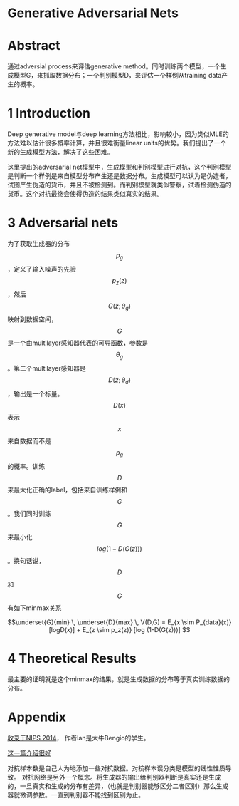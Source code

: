 # Generative Adversarial Nets

# Abstract

通过adversial process来评估generative method。同时训练两个模型，一个生成模型G，来抓取数据分布；一个判别模型D，来评估一个样例从training data产生的概率。

# 1 Introduction

Deep generative model与deep learning方法相比，影响较小，因为类似MLE的方法难以估计很多概率计算，并且很难衡量linear units的优势。我们提出了一个新的生成模型方法，解决了这些困难。

这里提出的adversarial net模型中，生成模型和判别模型进行对抗，这个判别模型是判断一个样例是来自模型分布产生还是数据分布。生成模型可以认为是伪造者，试图产生伪造的货币，并且不被检测到。而判别模型就类似警察，试着检测伪造的货币。这个对抗最终会使得伪造的结果类似真实的结果。

# 3 Adversarial nets

为了获取生成器的分布$$p_g$$，定义了输入噪声的先验$$p_z(z)$$，然后$$G(z;\theta_g)$$映射到数据空间，$$G$$是一个由multilayer感知器代表的可导函数，参数是$$\theta_g$$。第二个multilayer感知器是$$D(z;\theta_d)$$，输出是一个标量。$$D(x)$$表示$$x$$来自数据而不是$$p_g$$的概率。训练$$D$$来最大化正确的label，包括来自训练样例和$$G$$。我们同时训练$$G$$来最小化$$log(1-D(G(z)))$$。换句话说，$$D$$和$$G$$有如下minmax关系

$$\underset{G}{min} \, \underset{D}{max} \, V(D,G) = E_{x \sim P_{data}(x)}[logD(x)] + E_{z \sim p_z(z)} [log (1-D(G(z)))] $$

# 4 Theoretical Results

最主要的证明就是这个minmax的结果，就是生成数据的分布等于真实训练数据的分布。

# Appendix

[收录于NIPS 2014](http://papers.nips.cc/paper/5423-generative-adversarial)， 作者Ian是大牛Bengio的学生。

[这一篇介绍很好](https://chenrudan.github.io/blog/2016/11/12/gan.html)

对抗样本数是自己人为地添加一些对抗数据。对抗样本误分类是模型的线性性质导致。
对抗网络是另外一个概念。将生成器的输出给判别器判断是真实还是生成的，一旦真实和生成的分布有差异，（也就是判别器能够区分二者区别）那么生成器就微调参数。一直到判别器不能找到区别为止。